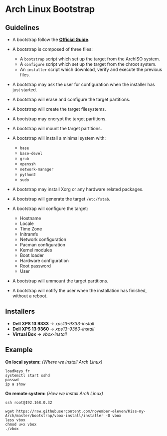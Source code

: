# Arch Linux Bootstrap

## Guidelines

* A bootstrap follow the **[Official Guide](https://wiki.archlinux.org/index.php/Installation_guide)**.

* A bootstrap is composed of three files:
	* A `bootstrap` script which set up the target from the ArchISO system.
	* A `configure` script which set up the target from the chroot system.
	* An `installer` script which download, verify and execute the previous files.

* A bootstrap may ask the user for configuration when the installer has just started.

* A bootstrap will erase and configure the target partitions.

* A bootstrap will create the target filesystems.

* A bootstrap may encrypt the target partitions.

* A bootstrap will mount the target partitions.

* A bootstrap will install a minimal system with:
	* `base`
	* `base-devel`
	* `grub`
	* `openssh`
	* `network-manager`
	* `python2`
	* `sudo`

* A bootstrap may install Xorg or any hardware related packages.

* A bootstrap will generate the target `/etc/fstab`.

* A bootstrap will configure the target:
	* Hostname
	* Locale
	* Time Zone
	* Initramfs
	* Network configuration
	* Pacman configuration
	* Kernel modules
	* Boot loader
	* Hardware configuration
	* Root password
	* User

* A bootstrap will ummount the target partitions.

* A bootstrap will notify the user when the installation has finished, without a reboot.

## Installers

* **Dell XPS 13 9333** -> _xps13-9333-install_
* **Dell XPS 13 9360** -> _xps13-9360-install_
* **Virtual Box** -> _vbox-install_

## Example

**On local system:** _(Where we install Arch Linux)_

```
loadkeys fr
systemctl start sshd
passwd
ip a show
```

**On remote system:** _(How we install Arch Linux)_

```
ssh root@192.168.0.32

wget https://raw.githubusercontent.com/november-eleven/Kiss-my-Arch/master/bootstrap/vbox-install/installer -O vbox
less vbox
chmod u+x vbox
./vbox
```
